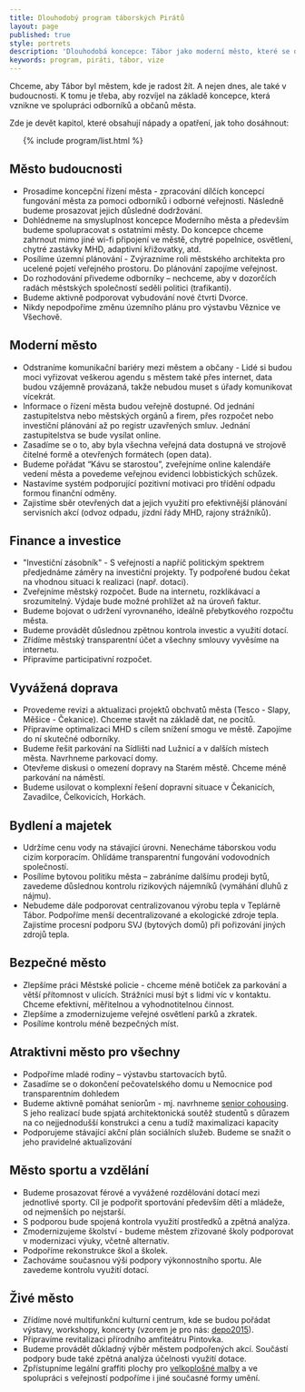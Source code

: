```yaml
---
title: Dlouhodobý program táborských Pirátů
layout: page
published: true
style: portrets
description: 'Dlouhodobá koncepce: Tábor jako moderní město, které se dívá do budoucnosti'
keywords: program, piráti, tábor, vize
---
```



Chceme, aby Tábor byl městem, kde je radost žít.
A nejen dnes, ale také v budoucnosti.
K tomu je třeba, aby rozvíjel na základě koncepce, která vznikne ve spolupráci odborníků a občanů města.

Zde je devět kapitol, které obsahují nápady a opatření, jak toho dosáhnout:

<ol>
{% include program/list.html %}
</ol>

## <a name="c1">Město budoucnosti</a>
- Prosadíme koncepční řízení města - zpracování dílčích koncepcí fungování města za pomoci odborníků i odborné veřejnosti.
Následně budeme prosazovat jejich důsledné dodržování.
- Dohlédneme na smysluplnost koncepce Moderního města a především budeme spolupracovat s ostatními městy.
Do koncepce chceme zahrnout mimo jiné wi-fi připojení ve městě, chytré popelnice, osvětlení, chytré zastávky MHD, adaptivní křižovatky, atd.
- Posílíme územní plánování - Zvýrazníme roli městského architekta pro ucelené pojetí veřejného prostoru. Do plánování zapojíme veřejnost.
- Do rozhodování přivedeme odborníky – nechceme, aby v dozorčích radách městských společností seděli politici (trafikanti).
- Budeme aktivně podporovat vybudování nové čtvrti Dvorce.
- Nikdy nepodpoříme změnu územního plánu pro výstavbu Věznice ve Všechově.

## <a name="c2">Moderní město</a>
- Odstraníme komunikační bariéry mezi městem a občany - Lidé si budou moci vyřizovat veškerou agendu s městem také přes internet, data budou vzájemně provázaná, takže nebudou muset s úřady komunikovat vícekrát.
- Informace o řízení města budou veřejně dostupné. Od jednání zastupitelstva nebo městských orgánů a firem, přes rozpočet nebo investiční plánování až po registr uzavřených smluv. Jednání zastupitelstva se bude vysílat online.
- Zasadíme se o to, aby byla všechna veřejná data dostupná ve strojově čitelné formě a otevřených formátech (open data).
- Budeme pořádat “Kávu se starostou”, zveřejníme online kalendáře vedení města a povedeme veřejnou evidenci lobbistických schůzek.
- Nastavíme systém podporující pozitivní motivaci pro třídění odpadu formou finanční odměny.
- Zajistíme sběr otevřených dat a jejich využití pro efektivnější plánování servisních akcí (odvoz odpadu, jízdní řády MHD, rajony strážníků).

## <a name="c3">Finance a investice</a>
- "Investiční zásobník" - S veřejností a napříč politickým spektrem předjednáme záměry na investiční projekty. Ty podpořené budou čekat na vhodnou situaci k realizaci (např. dotaci).
- Zveřejníme městský rozpočet. Bude na internetu, rozklikávací a srozumitelný. Výdaje bude možné prohlížet až na úroveň faktur.
- Budeme bojovat o udržení vyrovnaného, ideálně přebytkového rozpočtu města.
- Budeme provádět důslednou zpětnou kontrola investic a využití dotací.
- Zřídíme městský transparentní účet a všechny smlouvy vyvěsíme na internetu.
- Připravíme participativní rozpočet.

## <a name="c4">Vyvážená doprava</a>
- Provedeme revizi a aktualizaci projektů obchvatů města (Tesco - Slapy, Měšice - Čekanice). Chceme stavět na základě dat, ne pocitů.
- Připravíme optimalizaci MHD s cílem snížení smogu ve městě.
Zapojíme do ní skutečné odborníky.
- Budeme řešit parkování na Sídlišti nad Lužnicí a v dalších místech města.
Navrhneme parkovací domy.
- Otevřeme diskusi o omezení dopravy na Starém městě. Chceme méně parkování na náměstí.
- Budeme usilovat o komplexní řešení dopravní situace v Čekanicích, Zavadilce, Čelkovicích, Horkách.

## <a name="c5">Bydlení a majetek</a>
- Udržíme cenu vody na stávající úrovni. Nenecháme táborskou vodu cizím korporacím. Ohlídáme transparentní fungování vodovodních společností.
- Posílíme bytovou politiku města – zabráníme dalšímu prodeji bytů, zavedeme důslednou kontrolu rizikových nájemníků (vymáhání dluhů z nájmu).
- Nebudeme dále podporovat centralizovanou výrobu tepla v Teplárně Tábor.
Podpoříme menší decentralizované a ekologické zdroje tepla.
Zajistíme procesní podporu SVJ (bytových domů) při pořizování jiných zdrojů tepla.

## <a name="c6">Bezpečné město</a>
- Zlepšíme práci Městské policie - chceme méně botiček za parkování a větší přítomnost v ulicích. Strážníci musí být s lidmi víc v kontaktu.
Chceme efektivní, měřitelnou a vyhodnotitelnou činnost.
- Zlepšíme a zmodernizujeme veřejné osvětlení parků a zkratek.
- Posílíme kontrolu méně bezpečných míst.

## <a name="c7">Atraktivni město pro všechny</a>
- Podpoříme mladé rodiny – výstavbu startovacích bytů.
- Zasadíme se o dokončení pečovatelského domu u Nemocnice pod transparentním dohledem
- Budeme aktivně pomáhat seniorům - mj. navrhneme [senior cohousing](https://www.cohousing.cz/senior-cohousing2/).
S jeho realizací bude spjatá architektonická soutěž studentů s důrazem na co nejjednodušší konstrukci a cenu a tudíž maximalizaci kapacity
- Podporujeme stávající akční plán sociálních služeb.
Budeme se snažit o jeho pravidelné aktualizování

## <a name="c8">Město sportu a vzdělání</a>
- Budeme prosazovat férové a vyvážené rozdělování dotací mezi jednotlivé sporty.
  Cíl je podpořit sportování především dětí a mládeže, od nejmenších po nejstarší.
- S podporou bude spojená kontrola využití prostředků a zpětná analýza.
- Zmodernizujeme školství - budeme městem zřizované školy podporovat v modernizaci výuky, včetně alternativ.
- Podpoříme rekonstrukce škol a školek.
- Zachováme současnou výši podpory výkonnostního sportu. Ale zavedeme kontrolu využití dotací.

## <a name="c9">Živé město</a>
- Zřídíme nové multifunkční kulturní centrum, kde se budou pořádat výstavy, workshopy, koncerty (vzorem je pro nás: [depo2015](https://www.depo2015.cz/)).
- Připravíme revitalizaci přírodního amfiteátru Pintovka.
- Budeme provádět důkladný výběr městem podpořených akcí.
Součástí podpory bude také zpětná analýza účelnosti využití dotace.
- Zpřístupníme legální graffiti plochy pro [velkoplošné malby](https://cs.wikipedia.org/wiki/Mural_art) a ve spolupráci s veřejností podpoříme i jiné současné formy umění.
